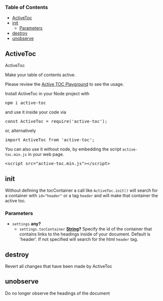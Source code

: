 <!-- Generated by documentation.js. Update this documentation by updating the source code. -->

### Table of Contents

-   [ActiveToc][1]
-   [init][2]
    -   [Parameters][3]
-   [destroy][4]
-   [unobserve][5]

## ActiveToc

ActiveToc

Make your table of contents active.

Please review the [Active TOC Playground][6] to see the usage.

Install ActiveToc in your Node project with 

<pre>
npm i active-toc
</pre>

and use it inside your code via 

<pre>
const ActiveToc = require('active-toc');
</pre>

or, alternatively 

<pre>
import ActiveToc from 'active-toc';
</pre>

You can also use it without node, by embedding the script <code>active-toc.min.js</code> in your web page.

<pre>
&lt;script src="active-toc.min.js">&lt;/script>
</pre>

## init

Without defining the tocContainer a call like <code>ActiveToc.init()</code> will search for a container
with <code>id="header"</code> or a tag <code>header</code> and will make that container the active toc.

### Parameters

-   `settings` **any?** 
    -   `settings.tocContainer` **[String][7]?** Specify the id of the container that contains links to the headings inside of your document. Default is 'header'. If not specified will search for the html <code>header</code> tag.

## destroy

Revert all changes that have been made by ActiveToc

## unobserve

Do no longer observe the headings of the document

[1]: #activetoc

[2]: #init

[3]: #parameters

[4]: #destroy

[5]: #unobserve

[6]: https://htmlpreview.github.io/?https://github.com/ulfschneider/active-toc/blob/master/active-toc.html

[7]: https://developer.mozilla.org/docs/Web/JavaScript/Reference/Global_Objects/String
